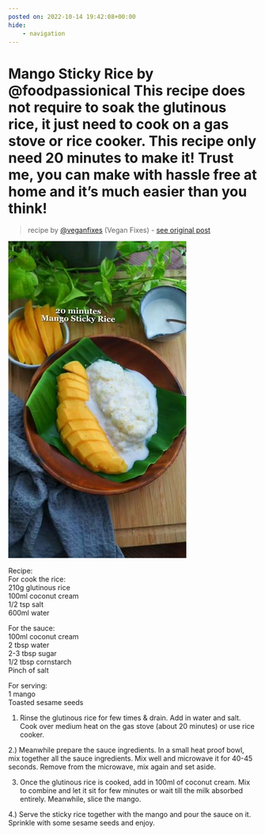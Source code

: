 ```yaml
---
posted on: 2022-10-14 19:42:08+00:00
hide:
    - navigation
---
```


# Mango Sticky Rice by @foodpassionical This recipe does not require to soak the glutinous rice, it just need to cook on a gas stove or rice cooker. This recipe only need 20 minutes to make it! Trust me, you can make with hassle free at home and it’s much easier than you think!  

> recipe by [@veganfixes](https://www.instagram.com/veganfixes/) 
(Vegan Fixes) - [see original post](https://instagram.com/p/CjtMJIzhc0M)

![](../img/veganfixes_14-10-2022_1910.png)

  
Recipe:   
For cook the rice:   
210g glutinous rice  
100ml coconut cream   
1/2 tsp salt   
600ml water   
  
For the sauce:   
100ml coconut cream   
2 tbsp water   
2-3 tbsp sugar   
1/2 tbsp cornstarch   
Pinch of salt   
  
For serving:  
1 mango  
Toasted sesame seeds   
  
1) Rinse the glutinous rice for few times & drain. Add in water and salt. Cook over medium heat on the gas stove (about 20 minutes) or use rice cooker.   
  
2.) Meanwhile prepare the sauce ingredients. In a small heat proof bowl, mix together all the sauce ingredients. Mix well and microwave it for 40-45 seconds. Remove from the microwave, mix again and set aside.   
  
3) Once the glutinous rice is cooked, add in 100ml of coconut cream. Mix to combine and let it sit for few minutes or wait till the milk absorbed entirely. Meanwhile, slice the mango.   
  
4.) Serve the sticky rice together with the mango and pour the sauce on it. Sprinkle with some sesame seeds and enjoy.   